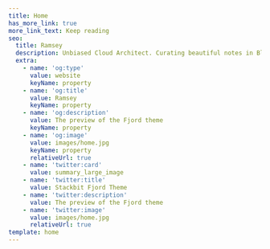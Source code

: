 ```yaml
---
title: Home
has_more_link: true
more_link_text: Keep reading
seo:
  title: Ramsey
  description: Unbiased Cloud Architect. Curating beautiful notes in Blockchain & Big Data.
  extra:
    - name: 'og:type'
      value: website
      keyName: property
    - name: 'og:title'
      value: Ramsey
      keyName: property
    - name: 'og:description'
      value: The preview of the Fjord theme
      keyName: property
    - name: 'og:image'
      value: images/home.jpg
      keyName: property
      relativeUrl: true
    - name: 'twitter:card'
      value: summary_large_image
    - name: 'twitter:title'
      value: Stackbit Fjord Theme
    - name: 'twitter:description'
      value: The preview of the Fjord theme
    - name: 'twitter:image'
      value: images/home.jpg
      relativeUrl: true
template: home
---
```

